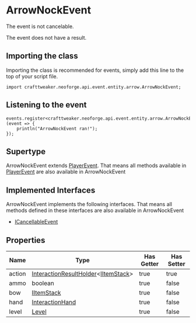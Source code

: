# ArrowNockEvent

The event is not cancelable.

The event does not have a result.

## Importing the class

Importing the class is recommended for events, simply add this line to the top of your script file.
```zenscript
import crafttweaker.neoforge.api.event.entity.arrow.ArrowNockEvent;
```


## Listening to the event

```zenscript
events.register<crafttweaker.neoforge.api.event.entity.arrow.ArrowNockEvent>(event => {
    println("ArrowNockEvent ran!");
});
```


## Supertype

ArrowNockEvent extends [PlayerEvent](/neoforge/api/event/entity/player/PlayerEvent). That means all methods available in [PlayerEvent](/neoforge/api/event/entity/player/PlayerEvent) are also available in ArrowNockEvent

## Implemented Interfaces
ArrowNockEvent implements the following interfaces. That means all methods defined in these interfaces are also available in ArrowNockEvent

- [ICancellableEvent](/neoforge/api/event/ICancellableEvent)

## Properties

|  Name  |                                                          Type                                                           | Has Getter | Has Setter |
|--------|-------------------------------------------------------------------------------------------------------------------------|------------|------------|
| action | [InteractionResultHolder](/vanilla/api/world/InteractionResultHolder)&lt;[IItemStack](/vanilla/api/item/IItemStack)&gt; | true       | true       |
| ammo   | boolean                                                                                                                 | true       | false      |
| bow    | [IItemStack](/vanilla/api/item/IItemStack)                                                                              | true       | false      |
| hand   | [InteractionHand](/vanilla/api/util/InteractionHand)                                                                    | true       | false      |
| level  | [Level](/vanilla/api/world/Level)                                                                                       | true       | false      |


